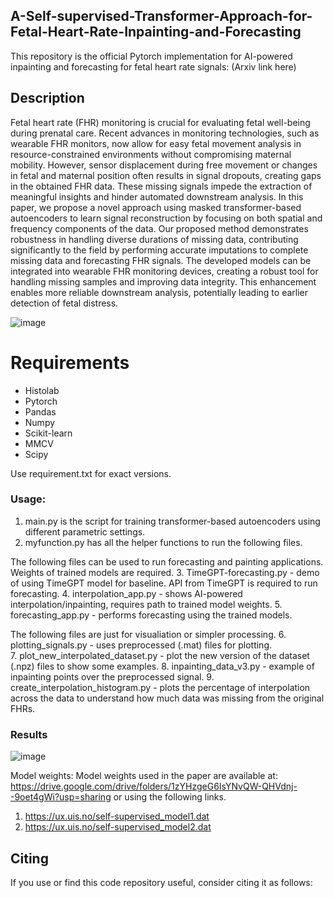 ## A-Self-supervised-Transformer-Approach-for-Fetal-Heart-Rate-Inpainting-and-Forecasting

This repository is the official Pytorch implementation for AI-powered inpainting and forecasting for fetal heart rate signals: (Arxiv link here)

## Description

Fetal heart rate (FHR) monitoring is crucial for evaluating fetal well-being during prenatal care. Recent advances in monitoring technologies, such as wearable FHR monitors, now allow for easy fetal movement analysis in resource-constrained environments without compromising maternal mobility. However, sensor displacement during free movement or changes in fetal and maternal position often results in signal dropouts, creating gaps in the obtained FHR data. These missing signals impede the extraction of meaningful insights and hinder automated downstream analysis. In this paper, we propose a novel approach using masked transformer-based autoencoders to learn signal reconstruction by focusing on both spatial and frequency components of the data. Our proposed method demonstrates robustness in handling diverse durations of missing data, contributing significantly to the field by performing accurate imputations to complete missing data and forecasting FHR signals. The developed models can be integrated into wearable FHR monitoring devices, creating a robust tool for handling missing samples and improving data integrity. This enhancement enables more reliable downstream analysis, potentially leading to earlier detection of fetal distress.

![image](https://github.com/user-attachments/assets/1570e5fe-4147-4006-91fa-7275228d2e41)


# Requirements
- Histolab
- Pytorch
- Pandas
- Numpy
- Scikit-learn
- MMCV
- Scipy

Use requirement.txt for exact versions. 

### Usage:
1. main.py is the script for training transformer-based autoencoders using different parametric settings. 
2. myfunction.py has all the helper functions to run the following files. 

The following files can be used to run forecasting and painting applications. Weights of trained models are required. 
3. TimeGPT-forecasting.py - demo of using TimeGPT model for baseline. API from TimeGPT is required to run forecasting. 
4. interpolation_app.py - shows AI-powered interpolation/inpainting, requires path to trained model weights.
5. forecasting_app.py - performs forecasting using the trained models. 

The following files are just for visualiation or simpler processing.
6. plotting_signals.py - uses preprocessed (.mat) files for plotting.  
7. plot_new_interpolated_dataset.py - plot the new version of the dataset (.npz) files to show some examples.
8. inpainting_data_v3.py - example of inpainting points over the preprocessed signal. 
9. create_interpolation_histogram.py - plots the percentage of interpolation across the data to understand how much data was missing from the original FHRs.



### Results
![image](https://github.com/user-attachments/assets/c474fdda-7e96-453d-940e-8156cd2a7191)


Model weights:
Model weights used in the paper are available at: https://drive.google.com/drive/folders/1zYHzgeG6IsYNvQW-QHVdnj--9oet4gWi?usp=sharing
or using the following links.
1. https://ux.uis.no/self-supervised_model1.dat
2. https://ux.uis.no/self-supervised_model2.dat

## Citing
If you use or find this code repository useful, consider citing it as follows:
```@misc{}}

```





